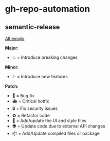 # gh-repo-automation

## semantic-release

[All emojis](https://gitmoji.dev/)

**Major:**
- :boom: = Introduce breaking changes

**Minor:**
- :sparkles: = Introduce new features

**Patch:**
- :bug: = Bug fix
- :ambulance: = Critical hotfix
- :lock: = Fix security issues
- :recycle: = Refactor code
- :lipstick: = Add/update the UI and style files
- :alien: = Update code due to external API changes
- :package: = Add/Update compiled files or package